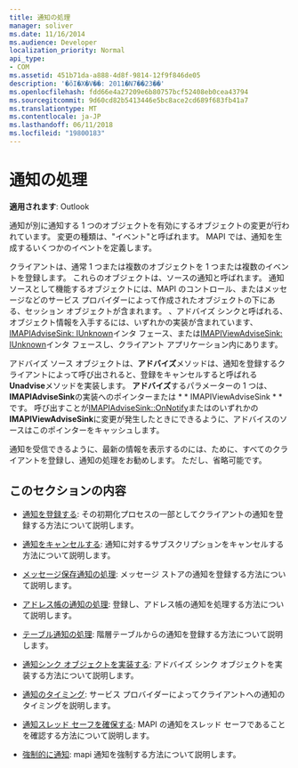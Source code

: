 ```yaml
---
title: 通知の処理
manager: soliver
ms.date: 11/16/2014
ms.audience: Developer
localization_priority: Normal
api_type:
- COM
ms.assetid: 451b71da-a888-4d8f-9814-12f9f846de05
description: '�ŏI�X�V��: 2011�N7��23��'
ms.openlocfilehash: fdd66e4a27209e6b80757bcf52408eb0cea43794
ms.sourcegitcommit: 9d60cd82b5413446e5bc8ace2cd689f683fb41a7
ms.translationtype: MT
ms.contentlocale: ja-JP
ms.lasthandoff: 06/11/2018
ms.locfileid: "19800183"
---
```

# <a name="handling-notifications"></a>通知の処理

**適用されます**: Outlook 
  
通知が別に通知する 1 つのオブジェクトを有効にするオブジェクトの変更が行われています。 変更の種類は、"イベント"と呼ばれます。 MAPI では、通知を生成するいくつかのイベントを定義します。 
  
クライアントは、通常 1 つまたは複数のオブジェクトを 1 つまたは複数のイベントを登録します。 これらのオブジェクトは、ソースの通知と呼ばれます。 通知ソースとして機能するオブジェクトには、MAPI のコントロール、またはメッセージなどのサービス プロバイダーによって作成されたオブジェクトの下にある、セッション オブジェクトが含まれます。 、アドバイズ シンクと呼ばれる、オブジェクト情報を入手するには、いずれかの実装が含まれています、 [IMAPIAdviseSink: IUnknown](imapiadvisesinkiunknown.md)インタ フェース、または[IMAPIViewAdviseSink: IUnknown](imapiviewadvisesinkiunknown.md)インタ フェースし、クライアント アプリケーション内にあります。 
  
アドバイズ ソース オブジェクトは、**アドバイズ**メソッドは、通知を登録するクライアントによって呼び出されると、登録をキャンセルすると呼ばれる**Unadvise**メソッドを実装します。 **アドバイズ**するパラメーターの 1 つは、 **IMAPIAdviseSink**の実装へのポインターまたは * * IMAPIViewAdviseSink * * です。 呼び出すことが[IMAPIAdviseSink::OnNotify](imapiadvisesink-onnotify.md)またはのいずれかの**IMAPIViewAdviseSink**に変更が発生したときにできるように、アドバイスのソースはこのポインターをキャッシュします。 
  
通知を受信できるように、最新の情報を表示するのには、ために、すべてのクライアントを登録し、通知の処理をお勧めします。 ただし、省略可能です。
  
## <a name="in-this-section"></a>このセクションの内容

- [通知を登録する](registering-for-a-notification.md): その初期化プロセスの一部としてクライアントの通知を登録する方法について説明します。
    
- [通知をキャンセルする](canceling-a-notification.md): 通知に対するサブスクリプションをキャンセルする方法について説明します。
    
- [メッセージ保存通知の処理](handling-message-store-notification.md): メッセージ ストアの通知を登録する方法について説明します。
    
- [アドレス帳の通知の処理](handing-address-book-notification.md): 登録し、アドレス帳の通知を処理する方法について説明します。
    
- [テーブル通知の処理](handling-table-notification.md): 階層テーブルからの通知を登録する方法について説明します。
    
- [通知シンク オブジェクトを実装する](implementing-an-advise-sink-object.md): アドバイズ シンク オブジェクトを実装する方法について説明します。
    
- [通知のタイミング](timing-a-notification.md): サービス プロバイダーによってクライアントへの通知のタイミングを説明します。
    
- [通知スレッド セーフを確保する](ensuring-a-thread-safe-notification.md): MAPI の通知をスレッド セーフであることを確認する方法について説明します。
    
- [強制的に通知](forcing-a-notification.md): mapi 通知を強制する方法について説明します。
    

